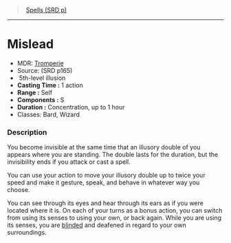 ﻿---
!SpellItem
Family: SpellVO
Level: 5
Type: illusion
CastingTime: 1 action
Range: Self
Components: S
Duration: Concentration, up to 1 hour
Classes: Bard, Wizard
Id: spells_vo.md#mislead
ParentLink: spells_vo.md#spells-srd-p
Name: Mislead
ParentName: Spells (SRD p)
NameLevel: 1
AltName: '[Tromperie](hd_spells_tromperie.md)'
Source: (SRD p165)
Attributes:
  Name: Mislead
  Markdown: >+
    # <!--Name-->Mislead<!--/Name-->


    - MDR: <!--AltName-->[Tromperie](hd_spells_tromperie.md)<!--/AltName-->

    - Source: <!--Source-->(SRD p165)<!--/Source-->

    -  <!--Level-->5<!--/Level-->th-level <!--Type-->illusion<!--/Type-->

    - **Casting Time :** <!--CastingTime-->1 action<!--/CastingTime-->

    - **Range :** <!--Range-->Self<!--/Range-->

    - **Components :** <!--Components-->S<!--/Components-->

    - **Duration :** <!--Duration-->Concentration, up to 1 hour<!--/Duration-->

    - Classes: <!--Classes-->Bard, Wizard<!--/Classes-->


    ### Description


    You become invisible at the same time that an illusory double of you appears where you are standing. The double lasts for the duration, but the invisibility ends if you attack or cast a spell.


    You can use your action to move your illusory double up to twice your speed and make it gesture, speak, and behave in whatever way you choose.


    You can see through its eyes and hear through its ears as if you were located where it is. On each of your turns as a bonus action, you can switch from using its senses to using your own, or back again. While you are using its senses, you are [blinded](srd_conditions_blinded.md) and deafened in regard to your own surroundings.

  AltName: '[Tromperie](hd_spells_tromperie.md)'
  Source: (SRD p165)
  Level: 5
  Type: illusion
  CastingTime: 1 action
  Range: Self
  Components: S
  Duration: Concentration, up to 1 hour
  Classes: Bard, Wizard
AttributesDictionary: >+
  Name: Mislead

  Markdown: >+

    # <!--Name-->Mislead<!--/Name-->





    - MDR: <!--AltName-->[Tromperie](hd_spells_tromperie.md)<!--/AltName-->



    - Source: <!--Source-->(SRD p165)<!--/Source-->



    -  <!--Level-->5<!--/Level-->th-level <!--Type-->illusion<!--/Type-->



    - **Casting Time :** <!--CastingTime-->1 action<!--/CastingTime-->



    - **Range :** <!--Range-->Self<!--/Range-->



    - **Components :** <!--Components-->S<!--/Components-->



    - **Duration :** <!--Duration-->Concentration, up to 1 hour<!--/Duration-->



    - Classes: <!--Classes-->Bard, Wizard<!--/Classes-->





    ### Description





    You become invisible at the same time that an illusory double of you appears where you are standing. The double lasts for the duration, but the invisibility ends if you attack or cast a spell.





    You can use your action to move your illusory double up to twice your speed and make it gesture, speak, and behave in whatever way you choose.





    You can see through its eyes and hear through its ears as if you were located where it is. On each of your turns as a bonus action, you can switch from using its senses to using your own, or back again. While you are using its senses, you are [blinded](srd_conditions_blinded.md) and deafened in regard to your own surroundings.



  AltName: '[Tromperie](hd_spells_tromperie.md)'

  Source: (SRD p165)

  Level: 5

  Type: illusion

  CastingTime: 1 action

  Range: Self

  Components: S

  Duration: Concentration, up to 1 hour

  Classes: Bard, Wizard

---
> [Spells (SRD p)](srd_spells.md)

---

# Mislead

- MDR: [Tromperie](hd_spells_tromperie.md)
- Source: (SRD p165)
-  5th-level illusion
- **Casting Time :** 1 action
- **Range :** Self
- **Components :** S
- **Duration :** Concentration, up to 1 hour
- Classes: Bard, Wizard

### Description

You become invisible at the same time that an illusory double of you appears where you are standing. The double lasts for the duration, but the invisibility ends if you attack or cast a spell.

You can use your action to move your illusory double up to twice your speed and make it gesture, speak, and behave in whatever way you choose.

You can see through its eyes and hear through its ears as if you were located where it is. On each of your turns as a bonus action, you can switch from using its senses to using your own, or back again. While you are using its senses, you are [blinded](srd_conditions_blinded.md) and deafened in regard to your own surroundings.


